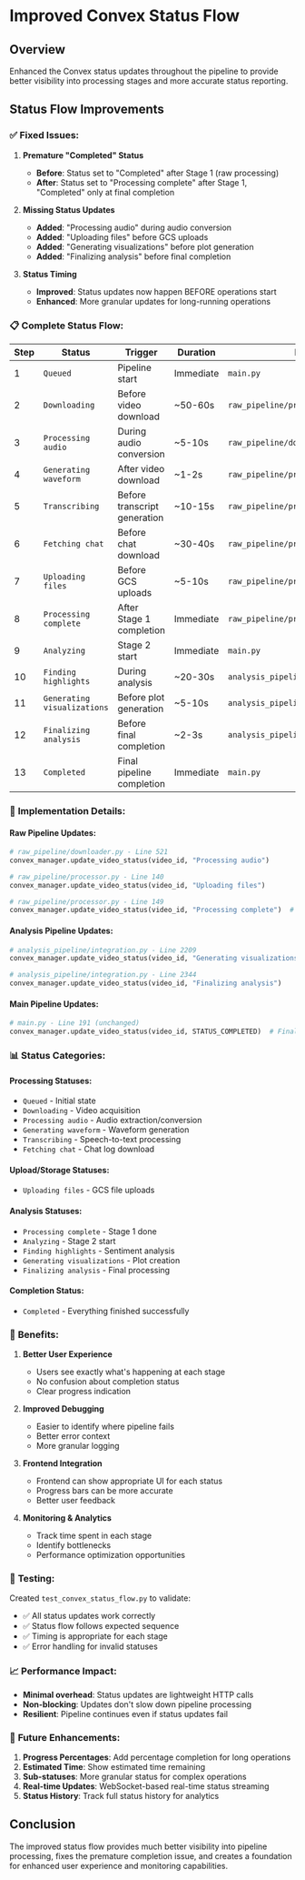 # Improved Convex Status Flow

## Overview
Enhanced the Convex status updates throughout the pipeline to provide better visibility into processing stages and more accurate status reporting.

## Status Flow Improvements

### ✅ **Fixed Issues:**

1. **Premature "Completed" Status**
   - **Before**: Status set to "Completed" after Stage 1 (raw processing)
   - **After**: Status set to "Processing complete" after Stage 1, "Completed" only at final completion

2. **Missing Status Updates**
   - **Added**: "Processing audio" during audio conversion
   - **Added**: "Uploading files" before GCS uploads
   - **Added**: "Generating visualizations" before plot generation
   - **Added**: "Finalizing analysis" before final completion

3. **Status Timing**
   - **Improved**: Status updates now happen BEFORE operations start
   - **Enhanced**: More granular updates for long-running operations

### 📋 **Complete Status Flow:**

| Step | Status | Trigger | Duration | File |
|------|--------|---------|----------|------|
| 1 | `Queued` | Pipeline start | Immediate | `main.py` |
| 2 | `Downloading` | Before video download | ~50-60s | `raw_pipeline/processor.py` |
| 3 | `Processing audio` | During audio conversion | ~5-10s | `raw_pipeline/downloader.py` |
| 4 | `Generating waveform` | After video download | ~1-2s | `raw_pipeline/processor.py` |
| 5 | `Transcribing` | Before transcript generation | ~10-15s | `raw_pipeline/processor.py` |
| 6 | `Fetching chat` | Before chat download | ~30-40s | `raw_pipeline/processor.py` |
| 7 | `Uploading files` | Before GCS uploads | ~5-10s | `raw_pipeline/processor.py` |
| 8 | `Processing complete` | After Stage 1 completion | Immediate | `raw_pipeline/processor.py` |
| 9 | `Analyzing` | Stage 2 start | Immediate | `main.py` |
| 10 | `Finding highlights` | During analysis | ~20-30s | `analysis_pipeline/audio.py` |
| 11 | `Generating visualizations` | Before plot generation | ~5-10s | `analysis_pipeline/integration.py` |
| 12 | `Finalizing analysis` | Before final completion | ~2-3s | `analysis_pipeline/integration.py` |
| 13 | `Completed` | Final pipeline completion | Immediate | `main.py` |

### 🔧 **Implementation Details:**

#### **Raw Pipeline Updates:**
```python
# raw_pipeline/downloader.py - Line 521
convex_manager.update_video_status(video_id, "Processing audio")

# raw_pipeline/processor.py - Line 140  
convex_manager.update_video_status(video_id, "Uploading files")

# raw_pipeline/processor.py - Line 149
convex_manager.update_video_status(video_id, "Processing complete")  # Not "Completed"
```

#### **Analysis Pipeline Updates:**
```python
# analysis_pipeline/integration.py - Line 2209
convex_manager.update_video_status(video_id, "Generating visualizations")

# analysis_pipeline/integration.py - Line 2344
convex_manager.update_video_status(video_id, "Finalizing analysis")
```

#### **Main Pipeline Updates:**
```python
# main.py - Line 191 (unchanged)
convex_manager.update_video_status(video_id, STATUS_COMPLETED)  # Final completion only
```

### 📊 **Status Categories:**

#### **Processing Statuses:**
- `Queued` - Initial state
- `Downloading` - Video acquisition
- `Processing audio` - Audio extraction/conversion
- `Generating waveform` - Waveform generation
- `Transcribing` - Speech-to-text processing
- `Fetching chat` - Chat log download

#### **Upload/Storage Statuses:**
- `Uploading files` - GCS file uploads

#### **Analysis Statuses:**
- `Processing complete` - Stage 1 done
- `Analyzing` - Stage 2 start
- `Finding highlights` - Sentiment analysis
- `Generating visualizations` - Plot creation
- `Finalizing analysis` - Final processing

#### **Completion Status:**
- `Completed` - Everything finished successfully

### 🎯 **Benefits:**

1. **Better User Experience**
   - Users see exactly what's happening at each stage
   - No confusion about completion status
   - Clear progress indication

2. **Improved Debugging**
   - Easier to identify where pipeline fails
   - Better error context
   - More granular logging

3. **Frontend Integration**
   - Frontend can show appropriate UI for each status
   - Progress bars can be more accurate
   - Better user feedback

4. **Monitoring & Analytics**
   - Track time spent in each stage
   - Identify bottlenecks
   - Performance optimization opportunities

### 🧪 **Testing:**

Created `test_convex_status_flow.py` to validate:
- ✅ All status updates work correctly
- ✅ Status flow follows expected sequence
- ✅ Timing is appropriate for each stage
- ✅ Error handling for invalid statuses

### 📈 **Performance Impact:**

- **Minimal overhead**: Status updates are lightweight HTTP calls
- **Non-blocking**: Updates don't slow down pipeline processing
- **Resilient**: Pipeline continues even if status updates fail

### 🔮 **Future Enhancements:**

1. **Progress Percentages**: Add percentage completion for long operations
2. **Estimated Time**: Show estimated time remaining
3. **Sub-statuses**: More granular status for complex operations
4. **Real-time Updates**: WebSocket-based real-time status streaming
5. **Status History**: Track full status history for analytics

## Conclusion

The improved status flow provides much better visibility into pipeline processing, fixes the premature completion issue, and creates a foundation for enhanced user experience and monitoring capabilities.
